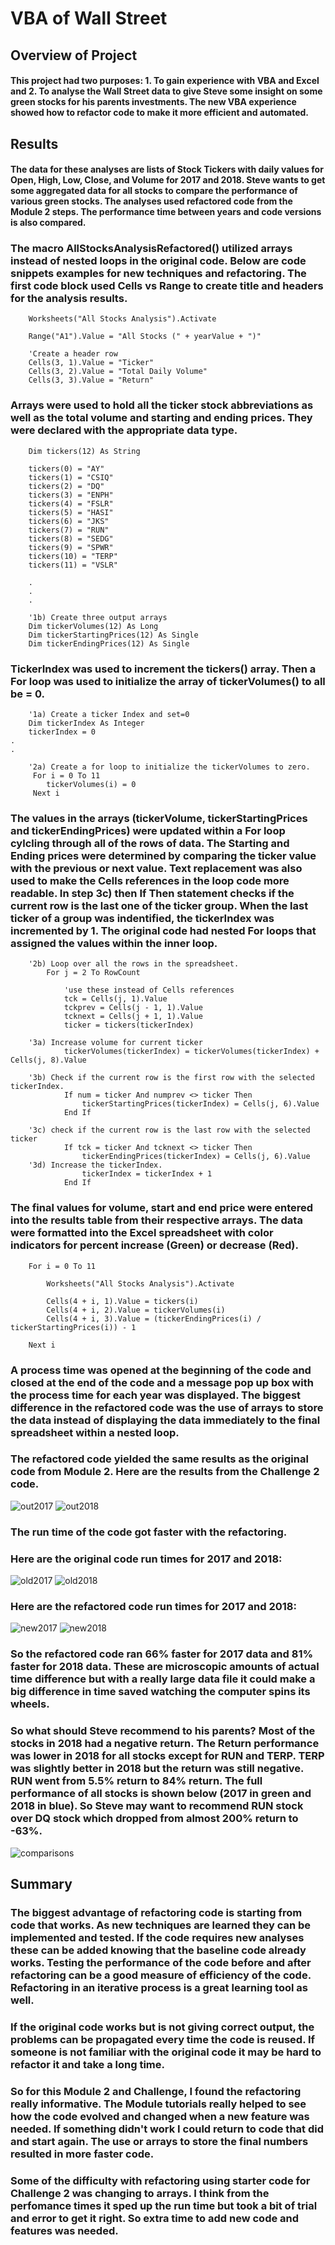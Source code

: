 # VBA of Wall Street

## Overview of Project

#### This project had two purposes: 1. To gain experience with VBA and Excel and 2. To analyse the Wall Street data to give Steve some insight on some green stocks for his parents investments. The new VBA experience showed how to refactor code to make it more efficient and automated.

## Results

#### The data for these analyses are lists of Stock Tickers with daily values for Open, High, Low, Close, and Volume for 2017 and 2018. Steve wants to get some aggregated data for all stocks to compare the performance of various green stocks. The analyses used refactored code from the Module 2 steps. The performance time between years and code versions is also compared.

### The macro AllStocksAnalysisRefactored() utilized arrays instead of nested loops in the original code. Below are code snippets examples for new techniques and refactoring. The first code block used Cells vs Range to create title and headers for the analysis results.

```VB
    Worksheets("All Stocks Analysis").Activate
    
    Range("A1").Value = "All Stocks (" + yearValue + ")"
    
    'Create a header row
    Cells(3, 1).Value = "Ticker"
    Cells(3, 2).Value = "Total Daily Volume"
    Cells(3, 3).Value = "Return"
```
### Arrays were used to hold all the ticker stock abbreviations as well as the total volume and starting and ending prices. They were declared with the appropriate data type.

```VB
    Dim tickers(12) As String
    
    tickers(0) = "AY"
    tickers(1) = "CSIQ"
    tickers(2) = "DQ"
    tickers(3) = "ENPH"
    tickers(4) = "FSLR"
    tickers(5) = "HASI"
    tickers(6) = "JKS"
    tickers(7) = "RUN"
    tickers(8) = "SEDG"
    tickers(9) = "SPWR"
    tickers(10) = "TERP"
    tickers(11) = "VSLR"

    .
    .
    .
    
    '1b) Create three output arrays
    Dim tickerVolumes(12) As Long
    Dim tickerStartingPrices(12) As Single
    Dim tickerEndingPrices(12) As Single
```

### TickerIndex was used to increment the tickers() array. Then a For loop was used to initialize the array of tickerVolumes() to all be = 0.

```VB
    '1a) Create a ticker Index and set=0
    Dim tickerIndex As Integer
    tickerIndex = 0
.
.

    '2a) Create a for loop to initialize the tickerVolumes to zero.
     For i = 0 To 11
        tickerVolumes(i) = 0
     Next i
```

### The values in the arrays (tickerVolume, tickerStartingPrices and tickerEndingPrices) were updated within a For loop cylcling through all of the rows of data. The Starting and Ending prices were determined by comparing the ticker value with the previous or next value. Text replacement was also used to make the Cells references in the loop code more readable. In step 3c) then If Then statement checks if the current row is the last one of the ticker group. When the last ticker of a group was indentified, the tickerIndex was incremented by 1. The original code had nested For loops that assigned the values within the inner loop. 

```VB
    '2b) Loop over all the rows in the spreadsheet.
        For j = 2 To RowCount
    
            'use these instead of Cells references
            tck = Cells(j, 1).Value
            tckprev = Cells(j - 1, 1).Value
            tcknext = Cells(j + 1, 1).Value
            ticker = tickers(tickerIndex)
            
    '3a) Increase volume for current ticker
            tickerVolumes(tickerIndex) = tickerVolumes(tickerIndex) + Cells(j, 8).Value
            
    '3b) Check if the current row is the first row with the selected tickerIndex.
            If num = ticker And numprev <> ticker Then
                tickerStartingPrices(tickerIndex) = Cells(j, 6).Value
            End If
        
    '3c) check if the current row is the last row with the selected ticker
            If tck = ticker And tcknext <> ticker Then
                tickerEndingPrices(tickerIndex) = Cells(j, 6).Value
    '3d) Increase the tickerIndex.
                tickerIndex = tickerIndex + 1
            End If
```

### The final values for volume, start and end price were entered into the results table from their respective arrays. The data were formatted into the Excel spreadsheet with color indicators for percent increase (Green) or decrease (Red).

```VB
    For i = 0 To 11

        Worksheets("All Stocks Analysis").Activate

        Cells(4 + i, 1).Value = tickers(i)
        Cells(4 + i, 2).Value = tickerVolumes(i)
        Cells(4 + i, 3).Value = (tickerEndingPrices(i) / tickerStartingPrices(i)) - 1

    Next i
```
### A process time was opened at the beginning of the code and closed at the end of the code and a message pop up box with the process time for each year was displayed. The biggest difference in the refactored code was the use of arrays to store the data instead of displaying the data immediately to the final spreadsheet within a nested loop.

### The refactored code yielded the same results as the original code from Module 2. Here are the results from the Challenge 2 code.

![out2017](./Resources/output_2017.png)             ![out2018](./Resources/output_2018.png) 

### The run time of the code got faster with the refactoring. 

### Here are the original code run times for 2017 and 2018:

![old2017](./Resources/VBA_Challenge_2017_oldcode.png)          ![old2018](./Resources/VBA_Challenge_2018_oldcode.png)

### Here are the refactored code run times for 2017 and 2018:

![new2017](./Resources/VBA_Challenge_2017.png)          ![new2018](./Resources/VBA_Challenge_2018.png) 

### So the refactored code ran 66% faster for 2017 data and 81% faster for 2018 data. These are microscopic amounts of actual time difference but with a really large data file it could make a big difference in time saved watching the computer spins its wheels.

### So what should Steve recommend to his parents? Most of the stocks in 2018 had a negative return. The Return performance was lower in 2018 for all stocks except for RUN and TERP. TERP was slightly better in 2018 but the return was still negative. RUN went from 5.5% return to 84% return. The full performance of all stocks is shown below (2017 in green and 2018 in blue). So Steve may want to recommend RUN stock over DQ stock which dropped from almost 200% return to -63%.

![comparisons](./Resources/Returns_Comparison.png)  

## Summary

### The biggest advantage of refactoring code is starting from code that works. As new techniques are learned they can be implemented and tested. If the code requires new analyses these can be added knowing that the baseline code already works. Testing the performance of the code before and after refactoring can be a good measure of efficiency of the code. Refactoring in an iterative process is a great learning tool as well. 

### If the original code works but is not giving correct output, the problems can be propagated every time the code is reused. If someone is not familiar with the original code it may be hard to refactor it and take a long time.

### So for this Module 2 and Challenge, I found the refactoring really informative. The Module tutorials really helped to see how the code evolved and changed when a new feature was needed. If something didn't work I could return to code that did and start again. The use or arrays to store the final numbers resulted in more faster code.

### Some of the difficulty with refactoring using starter code for Challenge 2 was changing to arrays. I think from the perfomance times it sped up the run time but took a bit of trial and error to get it right. So extra time to add new code and features was needed.

